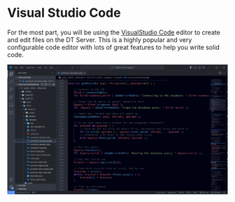# Visual Studio Code

For the most part, you will be using the [VisualStudio Code](https://code.visualstudio.com/) editor to create and edit files on the DT Server. This is a highly popular and very configurable code editor with lots of great features to help you write solid code.

![VS Code screen](../images/vscode.png)

